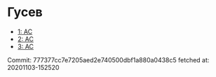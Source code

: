 # Гусев
- [1: AC](1.md)
- [2: AC](2.md)
- [3: AC](3.md)

Commit: 777377cc7e7205aed2e740500dbf1a880a0438c5
 fetched at: 20201103-152520
